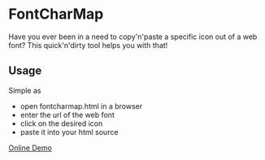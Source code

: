 # FontCharMap
Have you ever been in a need to copy'n'paste a specific icon out of a web font?
This quick'n'dirty tool helps you with that!

Usage
-----

Simple as
- open fontcharmap.html in a browser
- enter the url of the web font
- click on the desired icon
- paste it into your html source

[Online Demo](https://bztsrc.github.io/FontCharMap/?limit=1024)
